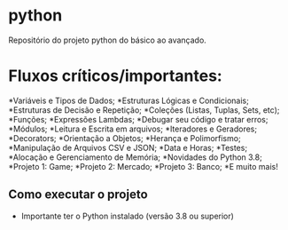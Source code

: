 # python
Repositório do projeto python do básico ao avançado.

# Fluxos críticos/importantes:
  *Variáveis e Tipos de Dados;
  *Estruturas Lógicas e Condicionais;
  *Estruturas de Decisão e Repetição;
  *Coleções (Listas, Tuplas, Sets, etc);
  *Funções;
  *Expressões Lambdas;
  *Debugar seu código e tratar erros;
  *Módulos;
  *Leitura e Escrita em arquivos;
  *Iteradores e Geradores;
  *Decorators;
  *Orientação a Objetos;
  *Herança e Polimorfismo;
  *Manipulação de Arquivos CSV e JSON;
  *Data e Horas;
  *Testes;
  *Alocação e Gerenciamento de Memória;
  *Novidades do Python 3.8;
  *Projeto 1: Game;
  *Projeto 2: Mercado;
  *Projeto 3: Banco;
  *E muito mais!


## Como executar o projeto

* Importante ter o Python instalado (versão 3.8 ou superior)

